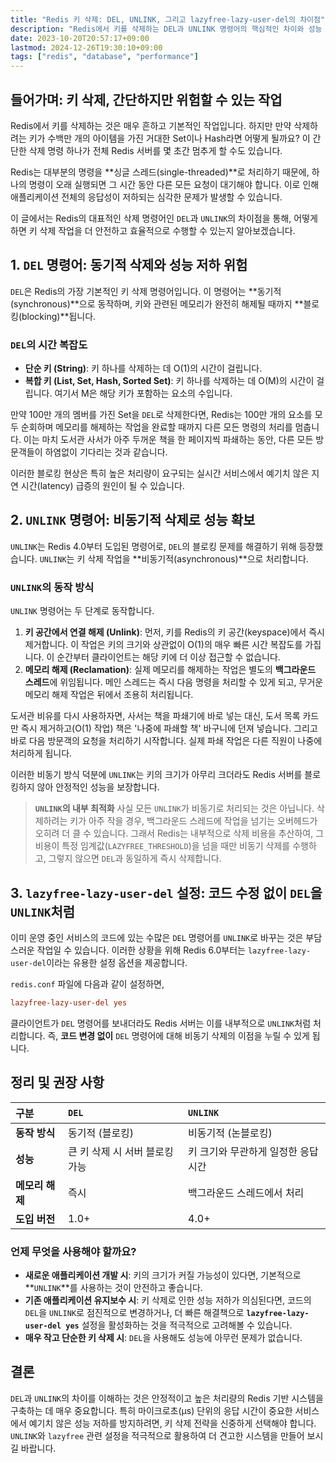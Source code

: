 ```yaml
---
title: "Redis 키 삭제: DEL, UNLINK, 그리고 lazyfree-lazy-user-del의 차이점"
description: "Redis에서 키를 삭제하는 DEL과 UNLINK 명령어의 핵심적인 차이와 성능 영향을 알아봅니다. 동기적 삭제와 비동기적 삭제의 원리를 이해하고, lazyfree-lazy-user-del 설정을 통해 코드 수정 없이 Redis 성능을 최적화하는 방법을 설명합니다."
date: 2023-10-20T20:57:17+09:00
lastmod: 2024-12-26T19:30:10+09:00
tags: ["redis", "database", "performance"]
---
```


## 들어가며: 키 삭제, 간단하지만 위험할 수 있는 작업

Redis에서 키를 삭제하는 것은 매우 흔하고 기본적인 작업입니다. 하지만 만약 삭제하려는 키가 수백만 개의 아이템을 가진 거대한 Set이나 Hash라면 어떻게 될까요? 이 간단한 삭제 명령 하나가 전체 Redis 서버를 몇 초간 멈추게 할 수도 있습니다.

Redis는 대부분의 명령을 **싱글 스레드(single-threaded)**로 처리하기 때문에, 하나의 명령이 오래 실행되면 그 시간 동안 다른 모든 요청이 대기해야 합니다. 이로 인해 애플리케이션 전체의 응답성이 저하되는 심각한 문제가 발생할 수 있습니다.

이 글에서는 Redis의 대표적인 삭제 명령어인 `DEL`과 `UNLINK`의 차이점을 통해, 어떻게 하면 키 삭제 작업을 더 안전하고 효율적으로 수행할 수 있는지 알아보겠습니다.

## 1. `DEL` 명령어: 동기적 삭제와 성능 저하 위험

`DEL`은 Redis의 가장 기본적인 키 삭제 명령어입니다. 이 명령어는 **동기적(synchronous)**으로 동작하며, 키와 관련된 메모리가 완전히 해제될 때까지 **블로킹(blocking)**됩니다.

### `DEL`의 시간 복잡도

-   **단순 키 (String)**: 키 하나를 삭제하는 데 O(1)의 시간이 걸립니다.
-   **복합 키 (List, Set, Hash, Sorted Set)**: 키 하나를 삭제하는 데 O(M)의 시간이 걸립니다. 여기서 M은 해당 키가 포함하는 요소의 수입니다.

만약 100만 개의 멤버를 가진 Set을 `DEL`로 삭제한다면, Redis는 100만 개의 요소를 모두 순회하며 메모리를 해제하는 작업을 완료할 때까지 다른 모든 명령의 처리를 멈춥니다. 이는 마치 도서관 사서가 아주 두꺼운 책을 한 페이지씩 파쇄하는 동안, 다른 모든 방문객들이 하염없이 기다리는 것과 같습니다.

이러한 블로킹 현상은 특히 높은 처리량이 요구되는 실시간 서비스에서 예기치 않은 지연 시간(latency) 급증의 원인이 될 수 있습니다.

## 2. `UNLINK` 명령어: 비동기적 삭제로 성능 확보

`UNLINK`는 Redis 4.0부터 도입된 명령어로, `DEL`의 블로킹 문제를 해결하기 위해 등장했습니다. `UNLINK`는 키 삭제 작업을 **비동기적(asynchronous)**으로 처리합니다.

### `UNLINK`의 동작 방식

`UNLINK` 명령어는 두 단계로 동작합니다.

1.  **키 공간에서 연결 해제 (Unlink)**: 먼저, 키를 Redis의 키 공간(keyspace)에서 즉시 제거합니다. 이 작업은 키의 크기와 상관없이 O(1)의 매우 빠른 시간 복잡도를 가집니다. 이 순간부터 클라이언트는 해당 키에 더 이상 접근할 수 없습니다.
2.  **메모리 해제 (Reclamation)**: 실제 메모리를 해제하는 작업은 별도의 **백그라운드 스레드**에 위임됩니다. 메인 스레드는 즉시 다음 명령을 처리할 수 있게 되고, 무거운 메모리 해제 작업은 뒤에서 조용히 처리됩니다.

도서관 비유를 다시 사용하자면, 사서는 책을 파쇄기에 바로 넣는 대신, 도서 목록 카드만 즉시 제거하고(O(1) 작업) 책은 '나중에 파쇄할 책' 바구니에 던져 넣습니다. 그리고 바로 다음 방문객의 요청을 처리하기 시작합니다. 실제 파쇄 작업은 다른 직원이 나중에 처리하게 됩니다.

이러한 비동기 방식 덕분에 `UNLINK`는 키의 크기가 아무리 크더라도 Redis 서버를 블로킹하지 않아 안정적인 성능을 보장합니다.

> **`UNLINK`의 내부 최적화**
> 사실 모든 `UNLINK`가 비동기로 처리되는 것은 아닙니다. 삭제하려는 키가 아주 작을 경우, 백그라운드 스레드에 작업을 넘기는 오버헤드가 오히려 더 클 수 있습니다. 그래서 Redis는 내부적으로 삭제 비용을 추산하여, 그 비용이 특정 임계값(`LAZYFREE_THRESHOLD`)을 넘을 때만 비동기 삭제를 수행하고, 그렇지 않으면 `DEL`과 동일하게 즉시 삭제합니다.

## 3. `lazyfree-lazy-user-del` 설정: 코드 수정 없이 `DEL`을 `UNLINK`처럼

이미 운영 중인 서비스의 코드에 있는 수많은 `DEL` 명령어를 `UNLINK`로 바꾸는 것은 부담스러운 작업일 수 있습니다. 이러한 상황을 위해 Redis 6.0부터는 `lazyfree-lazy-user-del`이라는 유용한 설정 옵션을 제공합니다.

`redis.conf` 파일에 다음과 같이 설정하면,

```conf
lazyfree-lazy-user-del yes
```

클라이언트가 `DEL` 명령어를 보내더라도 Redis 서버는 이를 내부적으로 `UNLINK`처럼 처리합니다. 즉, **코드 변경 없이** `DEL` 명령어에 대해 비동기 삭제의 이점을 누릴 수 있게 됩니다.

## 정리 및 권장 사항

| 구분 | `DEL` | `UNLINK` |
| :--- | :--- | :--- |
| **동작 방식** | 동기적 (블로킹) | 비동기적 (논블로킹) |
| **성능** | 큰 키 삭제 시 서버 블로킹 가능 | 키 크기와 무관하게 일정한 응답 시간 |
| **메모리 해제** | 즉시 | 백그라운드 스레드에서 처리 |
| **도입 버전** | 1.0+ | 4.0+ |

### 언제 무엇을 사용해야 할까요?

-   **새로운 애플리케이션 개발 시**: 키의 크기가 커질 가능성이 있다면, 기본적으로 **`UNLINK`**를 사용하는 것이 안전하고 좋습니다.
-   **기존 애플리케이션 유지보수 시**: 키 삭제로 인한 성능 저하가 의심된다면, 코드의 `DEL`을 `UNLINK`로 점진적으로 변경하거나, 더 빠른 해결책으로 **`lazyfree-lazy-user-del yes`** 설정을 활성화하는 것을 적극적으로 고려해볼 수 있습니다.
-   **매우 작고 단순한 키 삭제 시**: `DEL`을 사용해도 성능에 아무런 문제가 없습니다.

## 결론

`DEL`과 `UNLINK`의 차이를 이해하는 것은 안정적이고 높은 처리량의 Redis 기반 시스템을 구축하는 데 매우 중요합니다. 특히 마이크로초(μs) 단위의 응답 시간이 중요한 서비스에서 예기치 않은 성능 저하를 방지하려면, 키 삭제 전략을 신중하게 선택해야 합니다. `UNLINK`와 `lazyfree` 관련 설정을 적극적으로 활용하여 더 견고한 시스템을 만들어 보시길 바랍니다.
